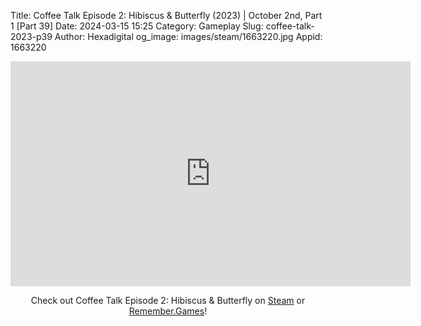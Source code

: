 Title: Coffee Talk Episode 2: Hibiscus & Butterfly (2023) | October 2nd, Part 1 [Part 39]
Date: 2024-03-15 15:25
Category: Gameplay
Slug: coffee-talk-2023-p39
Author: Hexadigital
og_image: images/steam/1663220.jpg
Appid: 1663220

<center><iframe src="https://www.youtube.com/embed/gXxxkUNKp-0?feature=oembed" allow="accelerometer; autoplay; encrypted-media; gyroscope; picture-in-picture" width="640" height="360" frameborder="0"></iframe>

Check out Coffee Talk Episode 2: Hibiscus & Butterfly on [Steam](https://store.steampowered.com/app/1663220/?curator_clanid=34633900) or [Remember.Games](https://remember.games/game/8083/coffee-talk-episode-2-hibiscus-butterfly/)!</center>